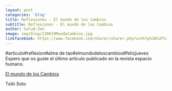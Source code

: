 ```yaml
---
layout: post
categories: 'blog'
title: Reflexiones - El mundo de los Cambios
subtitle: Reflexiones - El mundo de los Cambios
author: Salud-Zen
image: img/blog/130619MundoCambios.jpg
linkfacebook: https://www.facebook.com/sharer/sharer.php?u=http%3A%2F%2Fsalud-zen.com%2Fblog%2F2019%2F06%2F13%2Freflexiones-mundo-cambios.html&amp;src=sdkpreparse
---
```


#articulo#reflexion#alma de tao#elmundodeloscambios#felizjueves  
Espero que os guste el último artículo publicado en la revista espacio humano.  


<a href="https://espaciohumano.com/el-mundo-de-los-cambios/?fbclid=IwAR2DrH_43FwChbVFs61SXzbk0kcmd9mKRD8p8Bx5wWJp1ASKG5NeJRCqVMM" target="new">El mundo de los Cambios</a>

Txiki Soto
